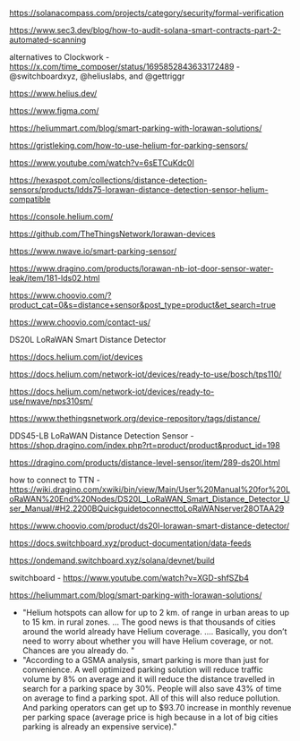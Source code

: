 https://solanacompass.com/projects/category/security/formal-verification


https://www.sec3.dev/blog/how-to-audit-solana-smart-contracts-part-2-automated-scanning


alternatives to Clockwork - https://x.com/time_composer/status/1695852843633172489 - @switchboardxyz, @heliuslabs, and @gettriggr

https://www.helius.dev/

https://www.figma.com/

https://heliummart.com/blog/smart-parking-with-lorawan-solutions/

https://gristleking.com/how-to-use-helium-for-parking-sensors/

https://www.youtube.com/watch?v=6sETCuKdc0I

https://hexaspot.com/collections/distance-detection-sensors/products/ldds75-lorawan-distance-detection-sensor-helium-compatible

https://console.helium.com/

https://github.com/TheThingsNetwork/lorawan-devices

https://www.nwave.io/smart-parking-sensor/

https://www.dragino.com/products/lorawan-nb-iot-door-sensor-water-leak/item/181-lds02.html

https://www.choovio.com/?product_cat=0&s=distance+sensor&post_type=product&et_search=true

https://www.choovio.com/contact-us/

DS20L LoRaWAN Smart Distance Detector

https://docs.helium.com/iot/devices

https://docs.helium.com/network-iot/devices/ready-to-use/bosch/tps110/

https://docs.helium.com/network-iot/devices/ready-to-use/nwave/nps310sm/

https://www.thethingsnetwork.org/device-repository/tags/distance/

DDS45-LB LoRaWAN Distance Detection Sensor - https://shop.dragino.com/index.php?rt=product/product&product_id=198

https://dragino.com/products/distance-level-sensor/item/289-ds20l.html

how to connect to TTN - https://wiki.dragino.com/xwiki/bin/view/Main/User%20Manual%20for%20LoRaWAN%20End%20Nodes/DS20L_LoRaWAN_Smart_Distance_Detector_User_Manual/#H2.2200BQuickguidetoconnecttoLoRaWANserver28OTAA29

https://www.choovio.com/product/ds20l-lorawan-smart-distance-detector/

https://docs.switchboard.xyz/product-documentation/data-feeds

https://ondemand.switchboard.xyz/solana/devnet/build

switchboard - https://www.youtube.com/watch?v=XGD-shfSZb4

https://heliummart.com/blog/smart-parking-with-lorawan-solutions/
- "Helium hotspots can allow for up to 2 km. of range in urban areas to up to 15 km. in rural zones. ... The good news is that thousands of cities around the world already have Helium coverage. .... Basically, you don’t need to worry about whether you will have Helium coverage, or not. Chances are you already do. "
- "According to a GSMA analysis, smart parking is more than just for convenience. A well optimized parking solution will reduce traffic volume by 8% on average and it will reduce the distance travelled in search for a parking space by 30%. People will also save 43% of time on average to find a parking spot. All of this will also reduce pollution. And parking operators can get up to $93.70 increase in monthly revenue per parking space (average price is high because in a lot of big cities parking is already an expensive service)."
